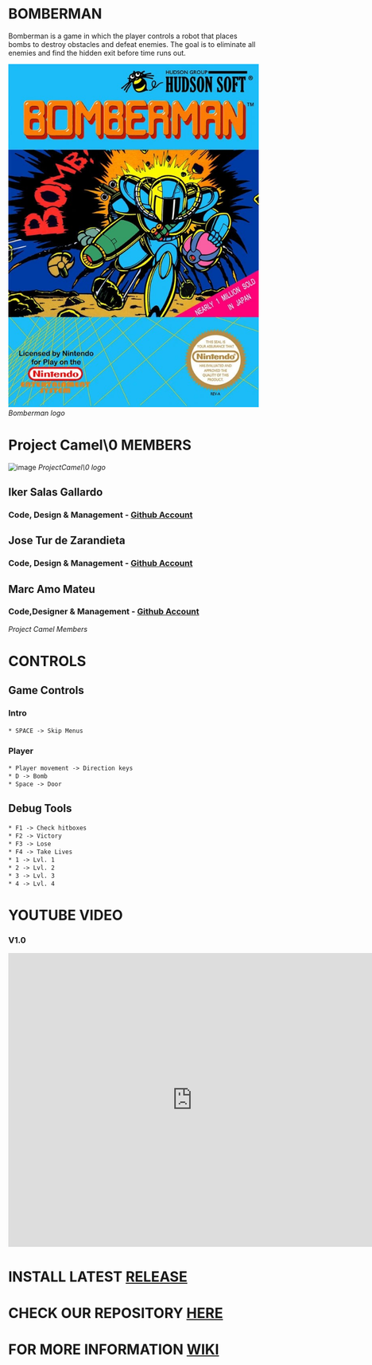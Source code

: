 <h1>BOMBERMAN</h1>

Bomberman is a game in which the player controls a robot that places bombs to destroy obstacles and defeat enemies. The goal is to eliminate all enemies and find the hidden exit before time runs out.

![image](./assets/Bomberman_NES_US_Box.jpg)
_Bomberman logo_

<h1>Project Camel\0 MEMBERS</h1>

![image](docs/assets/0_ProjectCamel0_Logo.jpg)
_ProjectCamel\0 logo_

<h2>Iker Salas Gallardo</h2> <h3>Code, Design & Management - <a href = "https://github.com/Biker13">Github Account</a></h3>
<h2>Jose Tur de Zarandieta</h2> <h3>Code, Design & Management - <a href = "https://github.com/JoseTurdeZarandieta">Github Account</a></h3>
<h2>Marc Amo Mateu</h2> <h3>Code,Designer & Management - <a href = "https://github.com/mxarc">Github Account</a></h3>

_Project Camel Members_

<h1>CONTROLS</h1>

## Game Controls
### Intro    
    * SPACE -> Skip Menus
### Player
    * Player movement -> Direction keys
    * D -> Bomb
    * Space -> Door
## Debug Tools
    * F1 -> Check hitboxes
    * F2 -> Victory
    * F3 -> Lose
    * F4 -> Take Lives
    * 1 -> Lvl. 1
    * 2 -> Lvl. 2
    * 3 -> Lvl. 3
    * 4 -> Lvl. 4

<h1>YOUTUBE VIDEO</h1>

<h3>V1.0</h3>
<iframe width="740" height="590" src="https://www.youtube.com/embed/eYDO6ClsfkE" frameborder="0" allowfullscreen=""></iframe>

<h1>INSTALL LATEST <a href = "https://github.com/JoseTurdeZarandieta/Project1_BomberMan/releases/tag/v.1.0">RELEASE</a></h1>

<h1>CHECK OUR REPOSITORY <a href = "https://github.com/JoseTurdeZarandieta/Project1_BomberMan">HERE</a></h1>

<h1>FOR MORE INFORMATION <a href = "https://github.com/JoseTurdeZarandieta/Project1_BomberMan/wiki">WIKI</a></h1>